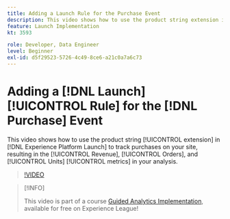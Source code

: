 ```yaml
---
title: Adding a Launch Rule for the Purchase Event
description: This video shows how to use the product string extension in Launch to track purchases on your site, resulting in the Revenue, Orders, and Units metrics in your analysis.
feature: Launch Implementation
kt: 3593

role: Developer, Data Engineer
level: Beginner
exl-id: d5f29523-5726-4c49-8ce6-a21c0a7a6c73
---
```

# Adding a [!DNL Launch] [!UICONTROL Rule] for the [!DNL Purchase] Event

This video shows how to use the product string [!UICONTROL extension] in [!DNL Experience Platform Launch] to track purchases on your site, resulting in the [!UICONTROL Revenue], [!UICONTROL Orders], and [!UICONTROL Units] [!UICONTROL metrics] in your analysis.

>[!VIDEO](https://video.tv.adobe.com/v/28766/?quality=12&learn=on)

>[!INFO]
>
> This video is part of a course [Guided Analytics Implementation](https://experienceleague.adobe.com/?recommended=Analytics-D-1-2019.1), available for free on Experience League!